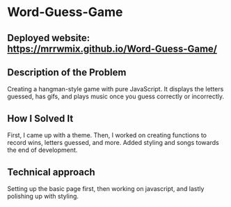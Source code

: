 # Word-Guess-Game

## Deployed website: https://mrrwmix.github.io/Word-Guess-Game/

## Description of the Problem

Creating a hangman-style game with pure JavaScript. It displays the letters guessed, has gifs, and plays music once you guess correctly or incorrectly.

## How I Solved It

First, I came up with a theme. Then, I worked on creating functions to record wins, letters guessed, and more. Added styling and songs towards the end of development. 

## Technical approach

Setting up the basic page first, then working on javascript, and lastly polishing up with styling.
